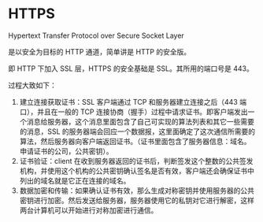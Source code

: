 # HTTPS
Hypertext Transfer Protocol over Secure Socket Layer

是以安全为目标的 HTTP 通道，简单讲是 HTTP 的安全版。

即 HTTP 下加入 SSL 层，HTTPS 的安全基础是 SSL。其所用的端口号是 443。

过程大致如下：
1. 建立连接获取证书：SSL 客户端通过 TCP 和服务器建立连接之后（443 端口），并且在一般的 TCP 连接协商（握手）过程中请求证书。即客户端发出一个消息给服务器，这个消息里面包含了自己可实现的算法列表和其它一些需要的消息，SSL 的服务器端会回应一个数据报，这里面确定了这次通信所需要的算法，然后服务器向客户端返回证书。（证书里面包含了服务器信息：域名。申请证书的公司，公共密钥）。
2. 证书验证：client 在收到服务器返回的证书后，判断签发这个整数的公共签发机构，并使用这个机构的公共密钥确认签名是否有效，客户端还会确保证书中列出的域名就是它正在连接的域名。
3. 数据加密和传输：如果确认证书有效，那么生成对称密钥并使用服务器的公共密钥进行加密。然后发送给服务器，服务器使用它的私钥对它进行解密，这样两台计算机可以开始进行对称加密进行通信。
